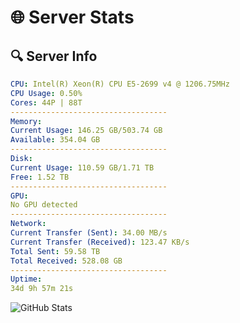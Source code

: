# 🌐 Server Stats
## 🔍 Server Info
```yaml
CPU: Intel(R) Xeon(R) CPU E5-2699 v4 @ 1206.75MHz
CPU Usage: 0.50%
Cores: 44P | 88T
-----------------------------------
Memory:
Current Usage: 146.25 GB/503.74 GB
Available: 354.04 GB
-----------------------------------
Disk:
Current Usage: 110.59 GB/1.71 TB
Free: 1.52 TB
-----------------------------------
GPU:
No GPU detected
-----------------------------------
Network:
Current Transfer (Sent): 34.00 MB/s
Current Transfer (Received): 123.47 KB/s
Total Sent: 59.58 TB
Total Received: 528.08 GB
-----------------------------------
Uptime:
34d 9h 57m 21s
```
![GitHub Stats](https://img.shields.io/badge/Updated-2025-04-11_07:20:10-blue)